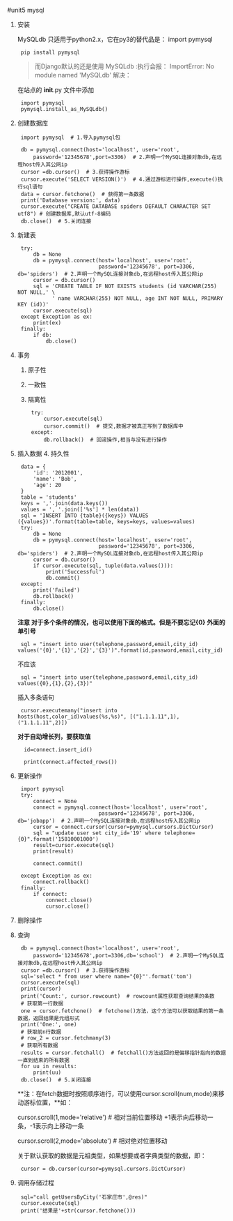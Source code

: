 #unit5 mysql
1. 安装

	MySQLdb 只适用于python2.x，它在py3的替代品是： import pymysql
	
		pip install pymysql
	
	>而Django默认的还是使用 MySQLdb :执行会报： ImportError: No module named 'MySQLdb'
	解决：

	在站点的 __init__.py 文件中添加

		import pymysql
		pymysql.install_as_MySQLdb()
2. 创建数据库

		import pymysql  # 1.导入pymysql包

		db = pymysql.connect(host='localhost', user='root',
		    password='12345678',port=3306)  # 2.声明一个MySQL连接对象db,在远程host传入其公网ip
		cursor =db.cursor()  # 3.获得操作游标
		cursor.execute('SELECT VERSION()')  # 4.通过游标进行操作,execute()执行sql语句
		data = cursor.fetchone()  # 获得第一条数据
		print('Database version:', data)
		cursor.execute("CREATE DATABASE spiders DEFAULT CHARACTER SET utf8") # 创建数据库,默认utf-8编码
		db.close()  # 5.关闭连接

2. 新建表

		try:
		    db = None
		    db = pymysql.connect(host='localhost', user='root',
		                         password='12345678', port=3306, db='spiders')  # 2.声明一个MySQL连接对象db,在远程host传入其公网ip
		    cursor = db.cursor()
		    sql = 'CREATE TABLE IF NOT EXISTS students (id VARCHAR(255) NOT NULL,' \
		          ' name VARCHAR(255) NOT NULL, age INT NOT NULL, PRIMARY KEY (id))'
		    cursor.execute(sql)
		except Exception as ex:
		    print(ex)
		finally:
		    if db:
		        db.close()

3. 事务

	1. 原子性
	2. 一致性
	3. 隔离性

			try:
			    cursor.execute(sql)
			    cursor.commit()  # 提交,数据才被真正写到了数据库中
			except:
		   	 	db.rollback()  # 回滚操作,相当与没有进行操作
4. 插入数据
	4. 持久性

		data = {
		    'id': '2012001',
		    'name': 'Bob',
		    'age': 20
		}
		table = 'students'
		keys = ','.join(data.keys())
		values = ', '.join(['%s'] * len(data))
		sql = 'INSERT INTO {table}({keys}) VALUES ({values})'.format(table=table, keys=keys, values=values)
		try:
		    db = None
		    db = pymysql.connect(host='localhost', user='root',
		                         password='12345678', port=3306, db='spiders')  # 2.声明一个MySQL连接对象db,在远程host传入其公网ip
		    cursor = db.cursor()
		    if cursor.execute(sql, tuple(data.values())):
		        print('Successful')
		        db.commit()
		except:
		    print('Failed')
		    db.rollback()
		finally:
		    db.close()
	
	**注意 对于多个条件的情况，也可以使用下面的格式。但是不要忘记{0} 外面的单引号**
		
		sql = "insert into user(telephone,password,email,city_id) values('{0}','{1}','{2}','{3}')".format(id,password,email,city_id)

		
		
	不应该
		 
		sql = "insert into user(telephone,password,email,city_id) values({0},{1},{2},{3})"                            
	插入多条语句
		
		cursor.executemany("insert into hosts(host,color_id)values(%s,%s)", [("1.1.1.11",1),("1.1.1.11",2)])
		
	
	**对于自动增长列，要获取值**
	
		 id=connect.insert_id()
		        
   		 print(connect.affected_rows()) 
4. 更新操作

		import pymysql
		try:
		    connect = None
		    connect = pymysql.connect(host='localhost', user='root',
		                         password='12345678', port=3306, db='jobapp')  # 2.声明一个MySQL连接对象db,在远程host传入其公网ip
		    cursor = connect.cursor(cursor=pymysql.cursors.DictCursor)
		    sql = "update user set city_id='19' where telephone={0}".format('15810001000')
		    result=cursor.execute(sql)
		    print(result)
		
		    connect.commit()
		
		except Exception as ex:
		    connect.rollback()
		finally:
		    if connect:
		        connect.close()
		        cursor.close()
5. 删除操作
3. 查询

		db = pymysql.connect(host='localhost', user='root',
		    password='12345678',port=3306,db='school')  # 2.声明一个MySQL连接对象db,在远程host传入其公网ip
		cursor =db.cursor()  # 3.获得操作游标
		sql='select * from user where name="{0}"'.format('tom')
		cursor.execute(sql)
		print(cursor)
		print('Count:', cursor.rowcount)  # rowcount属性获取查询结果的条数
		# 获取第一行数据
		one = cursor.fetchone()  # fetchone()方法，这个方法可以获取结果的第一条数据，返回结果是元组形式
		print('One:', one)
		# 获取前n行数据
		# row_2 = cursor.fetchmany(3)
		# 获取所有数据
		results = cursor.fetchall()  # fetchall()方法返回的是偏移指针指向的数据一直到结束的所有数据
		for uu in results:
		    print(uu)
		db.close()  # 5.关闭连接
		
	**注：在fetch数据时按照顺序进行，可以使用cursor.scroll(num,mode)来移动游标位置，**如：

	cursor.scroll(1,mode='relative')  # 相对当前位置移动 +1表示向后移动一条，-1表示向上移动一条
	
	cursor.scroll(2,mode='absolute') # 相对绝对位置移动
	
	关于默认获取的数据是元祖类型，如果想要或者字典类型的数据，即：
	
		cursor = db.cursor(cursor=pymysql.cursors.DictCursor)
		

5. 调用存储过程


		sql="call getUsersByCity('石家庄市',@res)"  
		cursor.execute(sql)                     
		print('结果是'+str(cursor.fetchone()))     